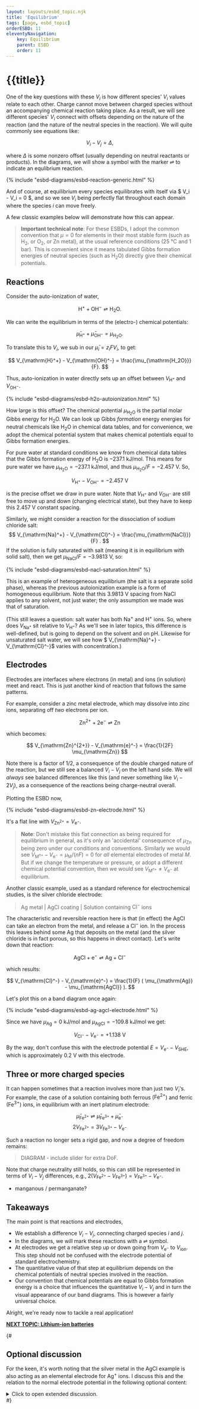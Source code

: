 ```yaml
---
layout: layouts/esbd_topic.njk
title: 'Equilibrium'
tags: [page, esbd_topic]
orderESBD: 11
eleventyNavigation:
    key: Equilibrium
    parent: ESBD
    order: 11
---
```


# {{title}}

One of the key questions with these $V_i$ is how different species' $V_i$ values relate to each other. Charge cannot move between charged species without an accompanying chemical reaction taking place. As a result, we will see different species' $V_i$ connect with offsets depending on the nature of the reaction (and the nature of the neutral species in the reaction). We will quite commonly see equations like:

$$ V_i - V_j = \Delta, $$

where $\Delta$ is some nonzero offset (usually depending on neutral reactants or products). In the diagrams, we will show a symbol with the marker ⇌ to indicate an equlibrium reaction.

{% include "esbd-diagrams/esbd-reaction-generic.html" %}

And of course, at equilibrium every species equilibrates with itself via $ V_i - V_i = 0 $, and so we see $V_i$ being perfectly flat throughout each domain where the species $i$ can move freely.

A few classic examples below will demonstrate how this can appear.

> **Important technical note**: For these ESBDs, I adopt the common convention that $\mu=0$ for elements in their most stable form (such as $\mathrm{H_2}$, or $\mathrm{O_2}$, or $\mathrm{Zn}$ metal), at the usual reference conditions (25&nbsp;°C and 1 bar). This is convenient since it means tabulated Gibbs formation energies of neutral species (such as $\mathrm{H_2O}$) directly give their chemical potentials.

## Reactions

Consider the auto-ionization of water,

$$ \mathrm{H}^+ + \mathrm{OH}^- \rightleftharpoons \mathrm{H_2O}. $$

We can write the equilibrium in terms of the (electro-) chemical potentials:

$$ \bar\mu_{\mathrm{H}^+} + \bar\mu_{\mathrm{OH}^-} = \mu_{\mathrm{H_2O}}. $$

To translate this to $V_i$, we sub in our $\bar{\mu}_i = z_i F V_i$, to get:

$$ V_{\mathrm{H}^+} - V_{\mathrm{OH}^-} = \frac{\mu_{\mathrm{H_2O}}}{F}. $$

Thus, auto-ionization in water directly sets up an offset between $V_{\mathrm{H}^+}$ and $V_{\mathrm{OH}^-}$.

{% include "esbd-diagrams/esbd-h2o-autoionization.html" %}

How large is this offset? The chemical potential $\mu_{\mathrm{H_2O}}$ is the partial molar Gibbs energy for $\mathrm{H_2O}$. We can look up Gibbs *formation* energy energies for neutral chemicals like $\mathrm{H_2O}$ in chemical data tables, and for convenience, we adopt the chemical potential system that makes chemical potentials equal to Gibbs formation energies.

For pure water at standard conditions we know from chemical data tables that the Gibbs formation energy of $\mathrm{H_2O}$ is $-237.1~\mathrm{kJ/mol}$. This means for pure water we have $\mu_{\mathrm{H_2O}} = -237.1~\mathrm{kJ/mol}$, and thus $\mu_{\mathrm{H_2O}}/F = -2.457~\mathrm{V}$. So,

$$ V_{\mathrm{H}^+} - V_{\mathrm{OH}^-} = -2.457~\mathrm{V} $$

is the precise offset we draw in pure water. Note that $V_{\mathrm{H}^+}$ and $V_{\mathrm{OH}^-}$ are still free to move up and down (changing electrical state), but they have to keep this $2.457~\mathrm{V}$ constant spacing.

Similarly, we might consider a reaction for the dissociation of sodium chloride salt:
$$ V_{\mathrm{Na}^+} - V_{\mathrm{Cl}^-} = \frac{\mu_{\mathrm{NaCl}}}{F} . $$
If the solution is fully saturated with salt (meaning it is in equilibrium with solid salt), then we get $\mu_{\mathrm{NaCl}}/ F = -3.9813~\mathrm{V}$, so:

{% include "esbd-diagrams/esbd-nacl-saturation.html" %}

This is an example of heterogeneous equilibrium (the salt is a separate solid phase), whereas the previous autoionization example is a form of homogeneous equilibrium. Note that this $3.9813~\mathrm{V}$ spacing from $\mathrm{NaCl}$ applies to any solvent, not just water; the only assumption we made was that of saturation.

(This still leaves a question: salt water has both $\mathrm{Na}^+$ and $\mathrm{H}^+$ ions. So, where does $V_{\mathrm{Na}^+}$ sit relative to $V_{\mathrm{H}^+}$? As we'll see in later topics, this difference is well-defined, but is going to depend on the solvent and on pH. Likewise for unsaturated salt water, we will see how $ V_{\mathrm{Na}^+} - V_{\mathrm{Cl}^-}$ varies with concentration.)

## Electrodes

Electrodes are interfaces where electrons (in metal) and ions (in solution) meet and react. This is just another kind of reaction that follows the same patterns.

For example, consider a zinc metal electrode, which may dissolve into zinc ions, separating off *two* electrons per ion.

$$ \mathrm{Zn}^{2+} + 2\mathrm{e}^- \rightleftharpoons \mathrm{Zn} $$

which becomes:

$$ V_{\mathrm{Zn}^{2+}} - V_{\mathrm{e}^-} =  \frac{1}{2F} \mu_{\mathrm{Zn}} $$

Note there is a factor of $1/2$, a consequence of the double charged nature of the reaction, but we still see a balanced $V_i - V_j$ on the left hand side. We will *always* see balanced differences like this (and never something like $V_i - 2V_j$), as a consequence of the reactions being charge-neutral overall.

Plotting the ESBD now,

{% include "esbd-diagrams/esbd-zn-electrode.html" %}

It's a flat line with $V_{\mathrm{Zn}^{2+}} = V_{\mathrm{e}^-}$.

> **Note**: Don't mistake this flat connection as being required for equilibrium in general, as it's only an 'accidental' consequence of $\mu_{\mathrm{Zn}}$ being zero under our conditions and conventions. Similarly we would see $V_{\mathrm{M}^{n+}} - V_{\mathrm{e}^-} = \mu_{\mathrm{M}}/(nF) = 0$ for *all* elemental electrodes of metal $M$. But if we change the temperature or pressure, or adopt a different chemical potential convention, then we would see $V_{\mathrm{M}^{n+}} \neq V_{\mathrm{e}^-}$ at equilibrium. 

Another classic example, used as a standard reference for electrochemical studies, is the silver chloride electrode:

> $\mathrm{Ag}$ metal | $\mathrm{AgCl}$ coating | Solution containing $\mathrm{Cl}^-$ ions

The characteristic and reversible reaction here is that (in effect) the $\mathrm{AgCl}$ can take an electron from the metal, and release a $\mathrm{Cl}^-$ ion. In the process this leaves behind some $\mathrm{Ag}$ that deposits on the metal (and the silver chloride is in fact porous, so this happens in direct contact). Let's write down that reaction:

$$ \mathrm{AgCl} + \mathrm{e}^- \rightleftharpoons \mathrm{Ag} + \mathrm{Cl}^-$$

which results:

$$ V_{\mathrm{Cl}^-} - V_{\mathrm{e}^-} =  \frac{1}{F} ( \mu_{\mathrm{Ag}} - \mu_{\mathrm{AgCl}} ). $$

Let's plot this on a band diagram once again:

{% include "esbd-diagrams/esbd-ag-agcl-electrode.html" %}

Since we have $\mu_{\mathrm{Ag}} = 0~\mathrm{kJ/mol}$ and $\mu_{\mathrm{AgCl}} = -109.8~\mathrm{kJ/mol}$ we get:

$$ V_{\mathrm{Cl}^-} - V_{\mathrm{e}^-} = +1.138~\mathrm{V}$$

By the way, don't confuse this with the electrode potential $E = V_{\mathrm{e}^-} - V_{\mathrm{SHE}}$, which is approximately 0.2 V with this electrode.

## Three or more charged species

It can happen sometimes that a reaction involves more than just two $V_i$'s. For example, the case of a solution containing both ferrous ($\mathrm{Fe}^{2+}$) and ferric ($\mathrm{Fe}^{3+}$) ions, in equilibrium with an inert platinum electrode:

$$ \bar\mu_{\mathrm{Fe}^{2+}} \rightleftharpoons \bar\mu_{\mathrm{Fe}^{3+}} + \bar\mu_{\mathrm{e}^{-}} $$
$$ 2 V_{\mathrm{Fe}^{2+}} = 3 V_{\mathrm{Fe}^{3+}} - V_{\mathrm{e}^-} $$

Such a reaction no longer sets a rigid gap, and now a degree of freedom remains:

> DIAGRAM - include slider for extra DoF.

Note that charge neutrality still holds, so this can still be represented in terms of $V_i - V_j$ differences, e.g., $2 (V_{\mathrm{Fe}^{2+}} - V_{\mathrm{Fe}^{3+}}) = V_{\mathrm{Fe}^{3+}} - V_{\mathrm{e}^-}$.

 - manganous / permanganate?

## Takeaways

The main point is that reactions and electrodes,
* We establish a difference $V_i - V_j$, connecting charged species $i$ and $j$.
* In the diagrams, we will mark these reactions with a ⇌ symbol.
* At electrodes we get a relative step up or down going from $V_{\mathrm{e}^-}$ to $V_{\mathrm{ion}}$. This step should not be confused with the electrode potential of standard electrochemistry.
* The quantitative value of that step at equilibrium depends on the chemical potentials of neutral species involved in the reaction.
* Our convention that chemical potentials are equal to Gibbs formation energy is a choice that influences the quantitative $V_i - V_j$ and in turn the visual appearance of our band diagrams. This is however a fairly universal choice.

Alright, we're ready now to tackle a real application!

[**NEXT TOPIC: Lithium-ion batteries**](../lib/)

{#
## Optional discussion

For the keen, it's worth noting that the silver metal in the $\mathrm{AgCl}$ example is also acting as an elemental electrode for $\mathrm{Ag}^{+}$ ions. I discuss this and the relation to the normal electrode potential in the following optional content:

<details>
<summary>
Click to open extended discussion.
</summary>
At the silver electrode, we have $\mathrm{Ag} \rightleftharpoons \mathrm{Ag^{+}} + \mathrm{e}^-$, so 

$$ V_{\mathrm{Ag}^{+}} - V_{\mathrm{e}^-} =  \frac{1}{F} \mu_{\mathrm{Ag}} = 0~\mathrm{V}$$

Again, 0 V because we're assuming standard conditions and this is the elemental standard reference state of silver. Together with the previous reaction I gave, this also sets a difference in the solution:

$$ V_{\mathrm{Cl}^-} - V_{\mathrm{Ag}^{+}} =  - \frac{1}{F}\mu_{\mathrm{AgCl}} = 1.138~\mathrm{V}$$

And note that we could have gotten this equation directly based on the dissociation reaction $\mathrm{AgCl} \rightleftharpoons \mathrm{Ag^{+}} + \mathrm{Cl}^-$. In other words, as far as equilibrium is concerned, the $\mathrm{AgCl}$ just acts to dissolve until saturation (it doesn't take much -- silver chloride has a quite low solubility in water).

We saw the $V_i$ step does not depend at all on the actual concentration of ions. In contrast, the electrode potential of standard electrochemistry _does_ depend on chloride concentration: a massive excess of $\mathrm{Cl}^-$ ions are typically supplied by dissolving $\mathrm{KCl}$ salt into the solution at a concentration of 0.5 to 3 mol/L, and the commonly quoted value of 0.222&nbsp;V refers specifically to the case of 'unit activity' of chloride ions, which occurs around 2 mol/L of dissolved $\mathrm{KCl}$.

Let's use the definition of electrode potential, $E = V_{\mathrm{e}^-} - \phi$, together with the value we found for $V_{\mathrm{Cl}^-} - V_{\mathrm{e}^-} = \frac{1}{F} ( \mu_{\mathrm{Ag}} - \mu_{\mathrm{AgCl}} ) = 1.138~\mathrm{V}$, and finally substitute the partitioned form $V_{\mathrm{Cl}^-} = \phi -\frac{1}{F}\mu^\circ_{\mathrm{Cl}^-} - \frac{RT}{F}\ln(a_{\mathrm{Cl}^-})$. Then we get:

\begin{align}
 E  & \equiv V_{\mathrm{e}^-} - \phi \notag \\\\
    & = \Big[V_{\mathrm{Cl}^-} - [V_{\mathrm{Cl}^-} - V_{\mathrm{e}^-}] \Big] - \phi \notag \\\\
    & = \Big[\phi -\frac{1}{F}\mu^\circ_{\mathrm{Cl}^-} - \frac{RT}{F}\ln(a_{\mathrm{Cl}^-}) - [V_{\mathrm{Cl}^-} - V_{\mathrm{e}^-}] \Big] - \phi \notag \\\\
    & = \Big[-\frac{1}{F}\mu^\circ_{\mathrm{Cl}^-} - [V_{\mathrm{Cl}^-} - V_{\mathrm{e}^-}] \Big] - \frac{RT}{F}\ln(a_{\mathrm{Cl}^-}) \notag \\\\
    & = \big[1.360~\mathrm{V} - 1.138~\mathrm{V} \big] - \frac{RT}{F}\ln(a_{\mathrm{Cl}^-}) \notag \\\\
    & = 0.222~\mathrm{V} - \frac{RT}{F}\ln(a_{\mathrm{Cl}^-}) \notag
\end{align}

where we've used $\mu^\circ_{\mathrm{Cl}^-} = -F \cdot 1.360~\mathrm{V}$, the standard internal chemical potential for chloride ions.

We will further discuss ionic concentrations, ionic standard states, and ionic activities in the next-next topic.

</details>
#}